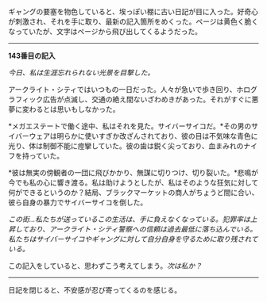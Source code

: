 ギャングの要塞を物色していると、埃っぽい棚に古い日記が目に入った。好奇心が刺激され、それを手に取り、最新の記入箇所をめくった。ページは黄色く脆くなっていたが、文字はページから飛び出してくるようだった。

---

**143番目の記入**

_今日、私は生涯忘れられない光景を目撃した。_

アークライト・シティではいつもの一日だった。人々が急いで歩き回り、ホログラフィック広告が点滅し、交通の絶え間ないざわめきがあった。それがすぐに悪夢に変わるとは思いもしなかった。

*メガエステートで働く途中、私はそれを見た。サイバーサイコだ。*その男のサイバーウェアは明らかに使いすぎか改ざんされており、彼の目は不気味な青色に光り、体は制御不能に痙攣していた。彼の歯は鋭く尖っており、血まみれのナイフを持っていた。

*彼は無実の傍観者の一団に飛びかかり、無謀に切りつけ、切り裂いた。*悲鳴が今でも私の心に響き渡る。私は助けようとしたが、私はそのような狂気に対して何ができるというのか？結局、ブラックマーケットの商人がちょうど間に合い、彼ら自身の暴力でサイバーサイコを倒した。

_この街...私たちが送っているこの生活は、手に負えなくなっている。犯罪率は上昇しており、アークライト・シティ警察への信頼は過去最低に落ち込んでいる。私たちはサイバーサイコやギャングに対して自分自身を守るために取り残されている。_

この記入をしていると、思わずこう考えてしまう。_次は私か？_

---

日記を閉じると、不安感が忍び寄ってくるのを感じる。

